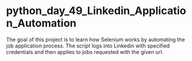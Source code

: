 # python_day_49_Linkedin_Application_Automation
The goal of this project is to learn how Selenium works by automating the job application process. The script logs into Linkedin with specified credentials and then applies to jobs requested with the given url.

